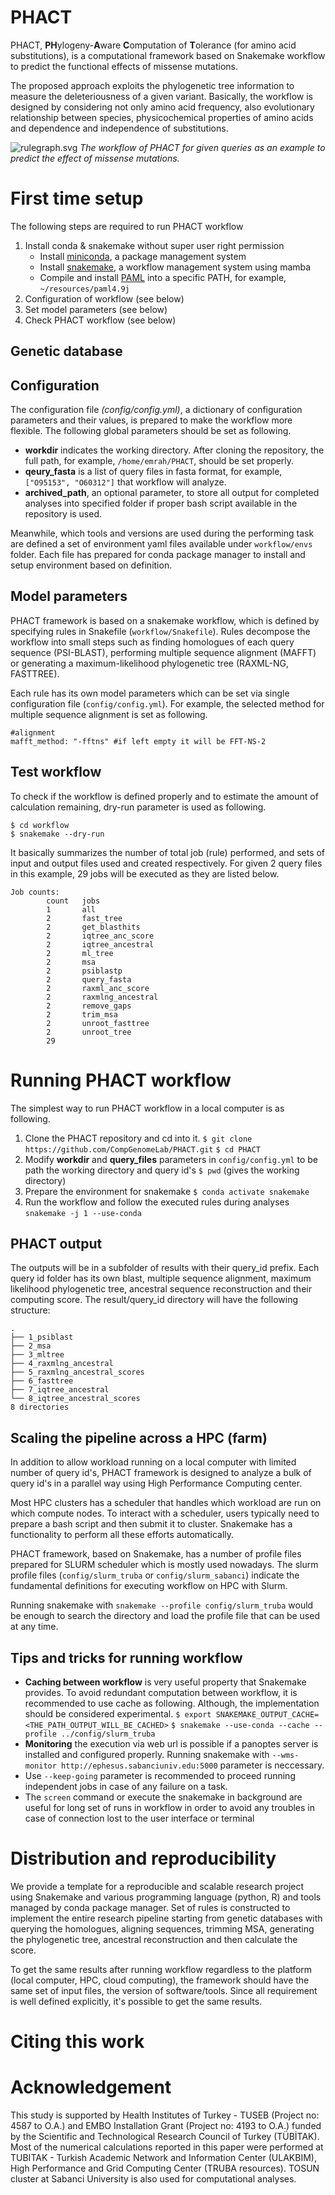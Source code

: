 # PHACT
PHACT, **PH**ylogeny-**A**ware **C**omputation of **T**olerance (for amino acid substitutions), is a computational framework based on Snakemake workflow to predict the functional effects of missense mutations. 

The proposed approach exploits the phylogenetic tree information to measure the deleteriousness of a given variant. Basically, the workflow is designed by considering not only amino acid frequency, also evolutionary relationship between species, physicochemical properties of amino acids and dependence and independence of substitutions. 

![rulegraph.svg](images/rulegraph.svg)
*The workflow of PHACT for given queries as an example to predict the effect of missense mutations.*

# First time setup
The following steps are required to run PHACT workflow
1. Install conda & snakemake without super user right permission
	- Install [miniconda](https://conda.io/projects/conda/en/latest/user-guide/install/linux.html#install-linux-silent), a package management system
	- Install [snakemake](https://snakemake.readthedocs.io/en/stable/getting_started/installation.html), a workflow management system using mamba
	- Compile and install [PAML](http://abacus.gene.ucl.ac.uk/software/paml.html) into a specific PATH, for example, `~/resources/paml4.9j`  
2. Configuration of workflow (see below)
3. Set model parameters (see below)
4. Check PHACT workflow  (see below)

## Genetic database

## Configuration
The configuration file *(config/config.yml)*, a dictionary of configuration parameters and their values, is prepared to make the workflow more flexible. The following global parameters should be set as following.
- **workdir** indicates the working directory. After cloning the repository, the full path, for example, `/home/emrah/PHACT`, should be set properly.
- **qeury_fasta** is a list of query files in fasta format, for example, `["O95153", "O60312"]`  that workflow will analyze.
- **archived_path**, an optional parameter, to store all output for completed analyses into specified folder if proper bash script available in the repository is used.  

Meanwhile, which tools and versions are used during the performing task are defined a set of environment yaml files available under `workflow/envs` folder. Each file has prepared for conda package manager to install and setup environment based on definition.

## Model parameters
PHACT framework is based on a snakemake workflow, which is defined by specifying rules in Snakefile (`workflow/Snakefile`). Rules decompose the workflow into small steps such as finding homologues of each query sequence (PSI-BLAST), performing multiple sequence alignment (MAFFT) or generating a maximum-likelihood phylogenetic tree (RAXML-NG, FASTTREE). 

Each rule has its own model parameters which can be set via single configuration file (`config/config.yml`). For example, the selected method for multiple sequence alignment is set as following.
```
#alignment
mafft_method: "-fftns" #if left empty it will be FFT-NS-2
```

## Test workflow
To check if the workflow is defined properly and to estimate the amount of calculation remaining, dry-run parameter is used as following.
```
$ cd workflow
$ snakemake --dry-run
```
It basically summarizes the number of total job (rule) performed, and sets of input and output files used and created respectively. For given 2 query files in this example, 29 jobs will be executed as they are listed below.
```
Job counts:
        count   jobs
        1       all
        2       fast_tree
        2       get_blasthits
        2       iqtree_anc_score
        2       iqtree_ancestral
        2       ml_tree
        2       msa
        2       psiblastp
        2       query_fasta
        2       raxml_anc_score
        2       raxmlng_ancestral
        2       remove_gaps
        2       trim_msa
        2       unroot_fasttree
        2       unroot_tree
        29
```

# Running PHACT workflow
The simplest way to run PHACT workflow in a local computer is as following.

1. Clone the PHACT repository and cd into it.
`$ git clone https://github.com/CompGenomeLab/PHACT.git`
`$ cd PHACT`
2. Modify **workdir** and **query_files** parameters  in `config/config.yml` to be path the working directory and query id's
`$ pwd` (gives the working directory)
3. Prepare the environment for snakemake
`$ conda activate snakemake`
4. Run the workflow and follow the executed rules during analyses
`snakemake -j 1 --use-conda`

## PHACT output
The outputs will be in a subfolder of results with their query_id prefix. Each query id folder has its own blast, multiple sequence alignment, maximum likelihood phylogenetic tree, ancestral sequence reconstruction and their computing score. The result/query_id directory will have the following structure:
```
.
├── 1_psiblast
├── 2_msa
├── 3_mltree
├── 4_raxmlng_ancestral
├── 5_raxmlng_ancestral_scores
├── 6_fasttree
├── 7_iqtree_ancestral
└── 8_iqtree_ancestral_scores
8 directories
```


## Scaling the pipeline across a HPC (farm)
In addition to allow workload running on a local computer with limited number of query id's, PHACT framework is designed to analyze a bulk of query id's in a parallel way using High Performance Computing center.

Most HPC clusters has a scheduler that handles which workload are run on which compute nodes. To interact with a scheduler, users typically need to prepare a bash script and then submit it to cluster. Snakemake has a functionality to perform all these efforts automatically. 

PHACT framework, based on Snakemake, has a number of profile files prepared for SLURM scheduler which is mostly used nowadays. The slurm profile files (`config/slurm_truba` or `config/slurm_sabanci`) indicate the fundamental definitions for executing workflow on HPC with Slurm. 

Running snakemake with `snakemake --profile config/slurm_truba` would be enough to search the directory and load the profile file that can be used at any time.

## Tips and tricks for running workflow 
- **Caching between workflow** is very useful property that Snakemake provides. To avoid redundant computation between workflow, it is recommended to use cache as following. Although, the implementation should be considered experimental.
`$ export SNAKEMAKE_OUTPUT_CACHE=<THE_PATH_OUTPUT_WILL_BE_CACHED>`
`$ snakemake --use-conda --cache --profile ../config/slurm_truba`
- **Monitoring** the execution via web url is possible if a panoptes server is installed and configured properly. Running snakemake with `--wms-monitor http://ephesus.sabanciuniv.edu:5000` parameter is neccessary.
- Use `--keep-going` parameter is recommended to proceed running independent jobs in case of any failure on a task.
- The `screen` command or execute the snakemake in background are useful for long set of runs in workflow in order to avoid any troubles in case of connection lost to the user interface or terminal

# Distribution and reproducibility
We provide a template for a reproducible and scalable research project using Snakemake and various programming language (python, R) and tools managed by conda package manager. Set of rules is constructed to implement the entire research pipeline starting from genetic databases with querying the homologues, aligning sequences, trimming MSA, generating the phylogenetic tree, ancestral reconstruction and then calculate the score. 

To get the same results after running workflow regardless to the platform (local computer, HPC, cloud computing), the framework should have the same set of input files, the version of software/tools. Since all requirement is well defined explicitly, it's possible to get the same results.

# Citing this work
# Acknowledgement
This study is supported by Health Institutes of Turkey - TUSEB (Project no: 4587 to O.A.) and EMBO Installation Grant (Project no: 4193 to O.A.) funded by the Scientific and Technological Research Council of Turkey (TÜBİTAK). Most of the numerical calculations reported in this paper were performed at TUBITAK - Turkish Academic Network and Information Center (ULAKBIM), High Performance and Grid Computing Center (TRUBA resources). TOSUN cluster at Sabanci University is also used for computational analyses.
